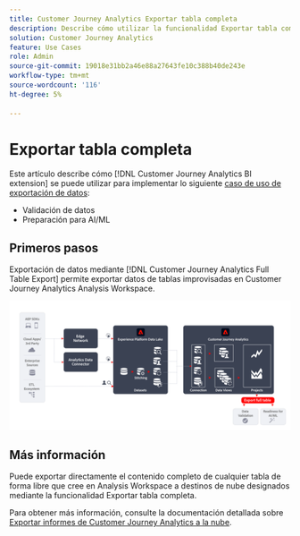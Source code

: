 ```yaml
---
title: Customer Journey Analytics Exportar tabla completa
description: Describe cómo utilizar la funcionalidad Exportar tabla completa para validar los datos o utilizar los datos para inteligencia artificial o aprendizaje automático.
solution: Customer Journey Analytics
feature: Use Cases
role: Admin
source-git-commit: 19018e31bb2a46e88a27643fe10c388b40de243e
workflow-type: tm+mt
source-wordcount: '116'
ht-degree: 5%

---
```



# Exportar tabla completa

Este artículo describe cómo [!DNL Customer Journey Analytics BI extension] se puede utilizar para implementar lo siguiente [caso de uso de exportación de datos](overview.md):

- Validación de datos
- Preparación para AI/ML

## Primeros pasos

Exportación de datos mediante [!DNL Customer Journey Analytics Full Table Export] permite exportar datos de tablas improvisadas en Customer Journey Analytics Analysis Workspace.

![Extensión de BI](../assets/export-full-table.svg)

## Más información

Puede exportar directamente el contenido completo de cualquier tabla de forma libre que cree en Analysis Workspace a destinos de nube designados mediante la funcionalidad Exportar tabla completa.

Para obtener más información, consulte la documentación detallada sobre [Exportar informes de Customer Journey Analytics a la nube](/help/analysis-workspace/export/export-cloud.md).

